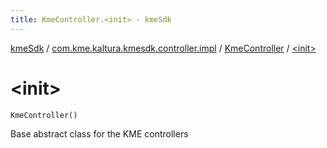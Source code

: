 ```yaml
---
title: KmeController.<init> - kmeSdk
---
```


[kmeSdk](../../index.html) / [com.kme.kaltura.kmesdk.controller.impl](../index.html) / [KmeController](index.html) / [&lt;init&gt;](./-init-.html)

# &lt;init&gt;

`KmeController()`

Base abstract class for the KME controllers

